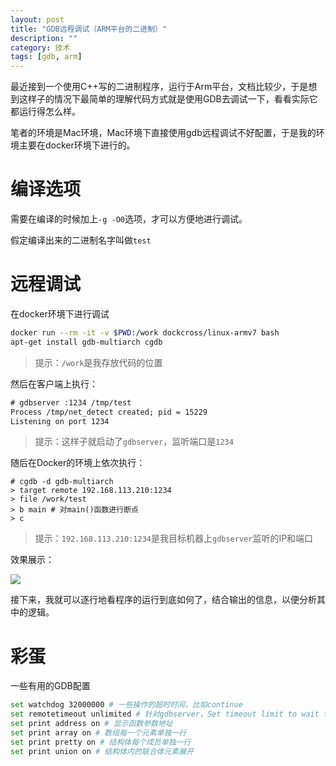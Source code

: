```yaml
---
layout: post
title: "GDB远程调试（ARM平台的二进制）"
description: ""
category: 技术
tags: [gdb, arm]
---
```


最近接到一个使用C++写的二进制程序，运行于Arm平台，文档比较少，于是想到这样子的情况下最简单的理解代码方式就是使用GDB去调试一下，看看实际它都运行得怎么样。

笔者的环境是Mac环境，Mac环境下直接使用gdb远程调试不好配置，于是我的环境主要在docker环境下进行的。

<!-- more -->

# 编译选项

需要在编译的时候加上`-g -O0`选项，才可以方便地进行调试。

假定编译出来的二进制名字叫做`test`

# 远程调试

在docker环境下进行调试

```sh
docker run --rm -it -v $PWD:/work dockcross/linux-armv7 bash
apt-get install gdb-multiarch cgdb
```

> 提示：`/work`是我存放代码的位置

然后在客户端上执行：

```txt
# gdbserver :1234 /tmp/test
Process /tmp/net_detect created; pid = 15229
Listening on port 1234
```

> 提示：这样子就启动了`gdbserver`，监听端口是`1234`

随后在Docker的环境上依次执行：
```
# cgdb -d gdb-multiarch
> target remote 192.168.113.210:1234
> file /work/test
> b main # 对main()函数进行断点
> c
```

> 提示：`192.168.113.210:1234`是我目标机器上`gdbserver`监听的IP和端口


效果展示：

![](https://media-1256569450.cos.ap-chengdu.myqcloud.com/blog/15353679274157.jpg)

接下来，我就可以逐行地看程序的运行到底如何了，结合输出的信息，以便分析其中的逻辑。

# 彩蛋

一些有用的GDB配置

```sh
set watchdog 32000000 # 一些操作的超时时间，比如continue 
set remotetimeout unlimited # 针对gdbserver，Set timeout limit to wait for target to respond 
set print address on # 显示函数参数地址 
set print array on # 数组每一个元素单独一行 
set print pretty on # 结构体每个成员单独一行 
set print union on # 结构体内的联合体元素展开
```
